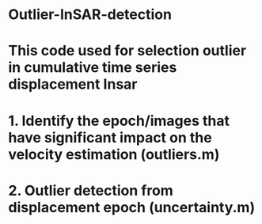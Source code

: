 # Outlier-InSAR-detection
# This code used for selection outlier in cumulative time series displacement Insar
# 1. Identify the epoch/images that have significant impact on the velocity estimation (outliers.m)
# 2. Outlier detection from displacement epoch (uncertainty.m)
